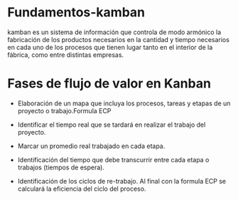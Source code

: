 # Fundamentos-kamban
kamban es un sistema de información que controla de modo armónico la fabricación de los productos necesarios en la cantidad y tiempo necesarios en cada uno de los procesos que tienen lugar tanto en el interior de la fábrica, como entre distintas empresas.

# Fases de flujo de valor en Kanban
* Elaboración de un mapa que incluya los procesos, tareas y etapas de un proyecto o trabajo.Formula ECP 

* Identificar el tiempo real que se tardará en realizar el trabajo del proyecto.

* Marcar un promedio real trabajado en cada etapa.
* Identificación del tiempo que debe transcurrir entre cada etapa o trabajos (tiempos de espera).

* Identificación de los ciclos de re-trabajo.
Al final con la formula ECP se calculará la eficiencia del ciclo del proceso.
